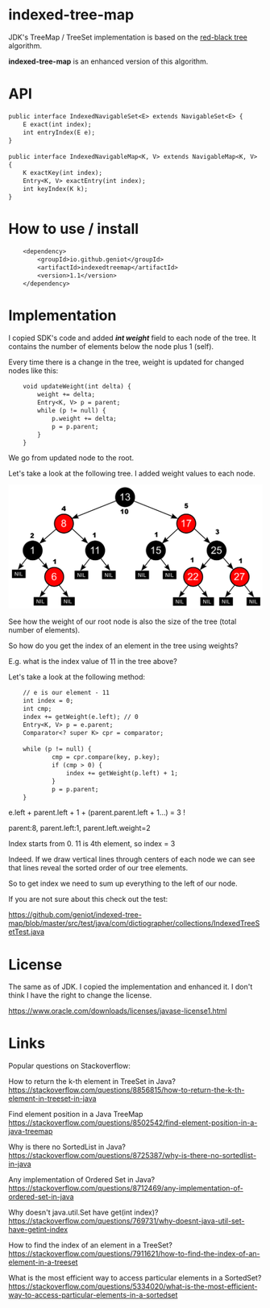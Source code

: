 # indexed-tree-map

JDK's TreeMap / TreeSet implementation is based on the [red-black tree](https://en.wikipedia.org/wiki/Red%E2%80%93black_tree) algorithm.

**indexed-tree-map** is an enhanced version of this algorithm.

# API
    public interface IndexedNavigableSet<E> extends NavigableSet<E> {
        E exact(int index);
        int entryIndex(E e);
    }

    public interface IndexedNavigableMap<K, V> extends NavigableMap<K, V> {
        K exactKey(int index);
        Entry<K, V> exactEntry(int index);
        int keyIndex(K k);
    }

# How to use / install

        <dependency>
            <groupId>io.github.geniot</groupId>
            <artifactId>indexedtreemap</artifactId>
            <version>1.1</version>
        </dependency>

# Implementation

I copied SDK's code and added __*int weight*__ field to each node of the tree. 
It contains the number of elements below the node plus 1 (self).

Every time there is a change in the tree, weight is updated for changed nodes like this:

        void updateWeight(int delta) {
            weight += delta;
            Entry<K, V> p = parent;
            while (p != null) {
                p.weight += delta;
                p = p.parent;
            }
        }

We go from updated node to the root.

Let's take a look at the following tree. I added weight values to each node.

![Red-black tree with weights](screenshots/Red-black_tree_example.svg.png)

See how the weight of our root node is also the size of the tree (total number of elements).

So how do you get the index of an element in the tree using weights?

E.g. what is the index value of 11 in the tree above?

Let's take a look at the following method:

        // e is our element - 11
        int index = 0;
        int cmp;
        index += getWeight(e.left); // 0
        Entry<K, V> p = e.parent;
        Comparator<? super K> cpr = comparator;

        while (p != null) {
                cmp = cpr.compare(key, p.key);
                if (cmp > 0) {
                    index += getWeight(p.left) + 1;
                }
                p = p.parent;
        }

e.left + parent.left + 1 + (parent.parent.left + 1...) = 3 ! 

parent:8, parent.left:1, parent.left.weight=2

Index starts from 0. 11 is 4th element, so index = 3


Indeed. If we draw vertical lines through centers of each node 
we can see that lines reveal the sorted order of our tree elements.

So to get index we need to sum up everything to the left of our node.

If you are not sure about this check out the test:

https://github.com/geniot/indexed-tree-map/blob/master/src/test/java/com/dictiographer/collections/IndexedTreeSetTest.java

# License
The same as of JDK. I copied the implementation and enhanced it. 
I don't think I have the right to change the license.

https://www.oracle.com/downloads/licenses/javase-license1.html

# Links
Popular questions on Stackoverflow:

How to return the k-th element in TreeSet in Java?
https://stackoverflow.com/questions/8856815/how-to-return-the-k-th-element-in-treeset-in-java

Find element position in a Java TreeMap
https://stackoverflow.com/questions/8502542/find-element-position-in-a-java-treemap

Why is there no SortedList in Java?
https://stackoverflow.com/questions/8725387/why-is-there-no-sortedlist-in-java

Any implementation of Ordered Set in Java?
https://stackoverflow.com/questions/8712469/any-implementation-of-ordered-set-in-java

Why doesn't java.util.Set have get(int index)?
https://stackoverflow.com/questions/769731/why-doesnt-java-util-set-have-getint-index

How to find the index of an element in a TreeSet?
https://stackoverflow.com/questions/7911621/how-to-find-the-index-of-an-element-in-a-treeset

What is the most efficient way to access particular elements in a SortedSet?
https://stackoverflow.com/questions/5334020/what-is-the-most-efficient-way-to-access-particular-elements-in-a-sortedset
